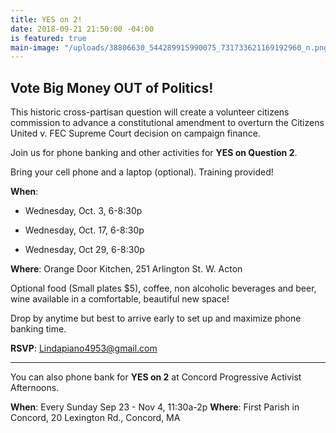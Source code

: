 ```yaml
---
title: YES on 2!
date: 2018-09-21 21:50:00 -04:00
is featured: true
main-image: "/uploads/38806630_544289915990075_731733621169192960_n.png"
---
```


## Vote Big Money OUT of Politics!

This historic cross-partisan question will create a volunteer citizens commission to advance a constitutional amendment to overturn the Citizens United v. FEC Supreme Court decision on campaign finance.

Join us for phone banking and other activities for **YES on Question 2**.

Bring your cell phone and a laptop (optional).  Training provided!

**When**:

* Wednesday, Oct. 3, 6-8:30p

* Wednesday, Oct. 17, 6-8:30p

* Wednesday, Oct 29, 6-8:30p

**Where**:  Orange Door Kitchen, 251 Arlington St. W. Acton

Optional food (Small plates $5), coffee, non alcoholic beverages and beer, wine available in a comfortable, beautiful new space!

Drop by anytime but best to arrive early to set up and maximize phone banking time.

**RSVP**: Lindapiano4953@gmail.com

---

You can also phone bank for **YES on 2** at Concord Progressive Activist Afternoons.

**When**:  Every Sunday Sep 23 - Nov 4, 11:30a-2p
**Where**: First Parish in Concord, 20 Lexington Rd., Concord, MA